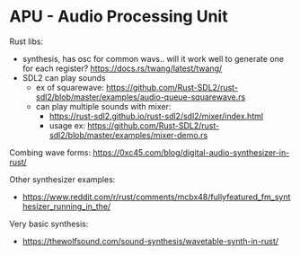 # APU - Audio Processing Unit




Rust libs:
- synthesis, has osc for common wavs.. will it work well to generate one for each register?
https://docs.rs/twang/latest/twang/
- SDL2 can play sounds
  - ex of squarewave: https://github.com/Rust-SDL2/rust-sdl2/blob/master/examples/audio-queue-squarewave.rs
  - can play multiple sounds with mixer:
    - https://rust-sdl2.github.io/rust-sdl2/sdl2/mixer/index.html
    - usage ex: https://github.com/Rust-SDL2/rust-sdl2/blob/master/examples/mixer-demo.rs

Combing wave forms:
https://0xc45.com/blog/digital-audio-synthesizer-in-rust/

Other synthesizer examples:
- https://www.reddit.com/r/rust/comments/mcbx48/fullyfeatured_fm_synthesizer_running_in_the/

Very basic synthesis:
- https://thewolfsound.com/sound-synthesis/wavetable-synth-in-rust/
